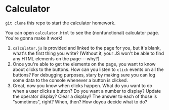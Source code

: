 # Calculator

`git clone` this repo to start the calculator homework.

You can open `calculator.html` to see the (nonfunctional) calculator page.
You're gonna make it work!

1. `calculator.js` is provided and linked to the page for you, but it's blank,
what's the first thing you write? (Without it, your JS won't be able to find any HTML elements on the page---why?)
2. Once you're able to get the elements on the page, you want to know about
clicks to the buttons. How can you listen to `click` events on all the buttons? For debugging purposes, stary by making sure you can log some data to the console whenever a button is clicked.
3. Great, now you know when clicks happen. What do you want to do when a user clicks a button? Do you want a number to display? Update the operator display? Clear a display? The answer to each of those is "sometimes", right? When, then? How doyou decide what to do?
